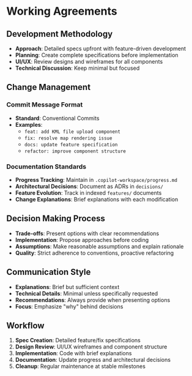 # Working Agreements

## Development Methodology

- **Approach**: Detailed specs upfront with feature-driven development
- **Planning**: Create complete specifications before implementation
- **UI/UX**: Review designs and wireframes for all components
- **Technical Discussion**: Keep minimal but focused

## Change Management

### Commit Message Format

- **Standard**: Conventional Commits
- **Examples**:
  - `feat: add KML file upload component`
  - `fix: resolve map rendering issue`
  - `docs: update feature specification`
  - `refactor: improve component structure`

### Documentation Standards

- **Progress Tracking**: Maintain in `.copilot-workspace/progress.md`
- **Architectural Decisions**: Document as ADRs in `decisions/`
- **Feature Evolution**: Track in indexed `features/` documents
- **Change Explanations**: Brief explanations with each modification

## Decision Making Process

- **Trade-offs**: Present options with clear recommendations
- **Implementation**: Propose approaches before coding
- **Assumptions**: Make reasonable assumptions and explain rationale
- **Quality**: Strict adherence to conventions, proactive refactoring

## Communication Style

- **Explanations**: Brief but sufficient context
- **Technical Details**: Minimal unless specifically requested
- **Recommendations**: Always provide when presenting options
- **Focus**: Emphasize "why" behind decisions

## Workflow

1. **Spec Creation**: Detailed feature/fix specifications
2. **Design Review**: UI/UX wireframes and component structure
3. **Implementation**: Code with brief explanations
4. **Documentation**: Update progress and architectural decisions
5. **Cleanup**: Regular maintenance at stable milestones

